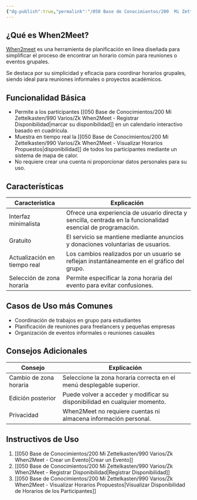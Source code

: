 ```yaml
---
{"dg-publish":true,"permalink":"/050 Base de Conocimientos/200  Mi Zettelkasten/990 Varios/Zk When2Meet/","tags":["#when2meet","#reunión"]}
---
```


## ¿Qué es When2Meet?

[When2meet](http://when2meet.ccom) es una herramienta de planificación en línea diseñada para simplificar el proceso de encontrar un horario común para reuniones o eventos grupales. 

Se destaca por su simplicidad y eficacia para coordinar horarios grupales, siendo ideal para reuniones informales o proyectos académicos.

## Funcionalidad Básica

- Permite a los participantes [[050 Base de Conocimientos/200  Mi Zettelkasten/990 Varios/Zk When2Meet - Registrar Disponibilidad\|marcar su disponibilidad]] en un calendario interactivo basado en cuadrícula.
- Muestra en tiempo real la [[050 Base de Conocimientos/200  Mi Zettelkasten/990 Varios/Zk When2Meet - Visualizar Horarios Propuestos\|disponibilidad]] de todos los participantes mediante un sistema de mapa de calor.
- No requiere crear una cuenta ni proporcionar datos personales para su uso.

## Características

| Característica               | Explicación                                                                                                  |
| ---------------------------- | ------------------------------------------------------------------------------------------------------------ |
| Interfaz minimalista         | Ofrece una experiencia de usuario directa y sencilla, centrada en la funcionalidad esencial de programación. |
| Gratuito                     | El servicio se mantiene mediante anuncios y donaciones voluntarias de usuarios.                              |
| Actualización en tiempo real | Los cambios realizados por un usuario se reflejan instantáneamente en el gráfico del grupo.                  |
| Selección de zona horaria    | Permite especificar la zona horaria del evento para evitar confusiones.                                      |

## Casos de Uso más Comunes

- Coordinación de trabajos en grupo para estudiantes
- Planificación de reuniones para freelancers y pequeñas empresas
- Organización de eventos informales o reuniones casuales

## Consejos Adicionales

| Consejo                | Explicación                                                                |
| ---------------------- | -------------------------------------------------------------------------- |
| Cambio de zona horaria | Seleccione la zona horaria correcta en el menú desplegable superior.       |
| Edición posterior      | Puede volver a acceder y modificar su disponibilidad en cualquier momento. |
| Privacidad             | When2Meet no requiere cuentas ni almacena información personal.            |

## Instructivos de Uso

1. [[050 Base de Conocimientos/200  Mi Zettelkasten/990 Varios/Zk When2Meet - Crear un Evento\|Crear un Evento]]
2. [[050 Base de Conocimientos/200  Mi Zettelkasten/990 Varios/Zk When2Meet - Registrar Disponibilidad\|Registrar Disponibilidad]]
3. [[050 Base de Conocimientos/200  Mi Zettelkasten/990 Varios/Zk When2Meet - Visualizar Horarios Propuestos\|Visualizar Disponibilidad de Horarios de los Participantes]]
